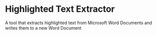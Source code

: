 # Highlighted Text Extractor
 A tool that extracts highlighted text from Microsoft Word Documents and writes them to a new Word Document
